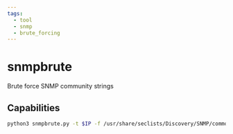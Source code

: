 ```yaml
---
tags:
  - tool
  - snmp
  - brute_forcing
---
```

# snmpbrute

Brute force SNMP community strings

## Capabilities

```bash
python3 snmpbrute.py -t $IP -f /usr/share/seclists/Discovery/SNMP/common-snmp-community-strings.txt
```
